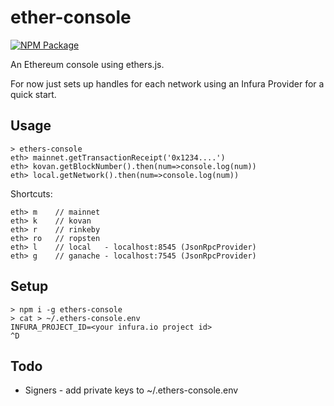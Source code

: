 # ether-console

[![NPM Package](https://img.shields.io/npm/v/ethers-console.svg?style=flat-square)](https://www.npmjs.org/package/ethers-console)

An Ethereum console using ethers.js.

For now just sets up handles for each network using an Infura Provider for a quick start.

## Usage

```
> ethers-console
eth> mainnet.getTransactionReceipt('0x1234....')
eth> kovan.getBlockNumber().then(num=>console.log(num))
eth> local.getNetwork().then(num=>console.log(num))
```

Shortcuts:
```
eth> m    // mainnet
eth> k    // kovan
eth> r    // rinkeby
eth> ro   // ropsten
eth> l    // local   - localhost:8545 (JsonRpcProvider)
eth> g    // ganache - localhost:7545 (JsonRpcProvider)
```

## Setup

```
> npm i -g ethers-console
> cat > ~/.ethers-console.env
INFURA_PROJECT_ID=<your infura.io project id>
^D
```

## Todo

* Signers - add private keys to ~/.ethers-console.env
